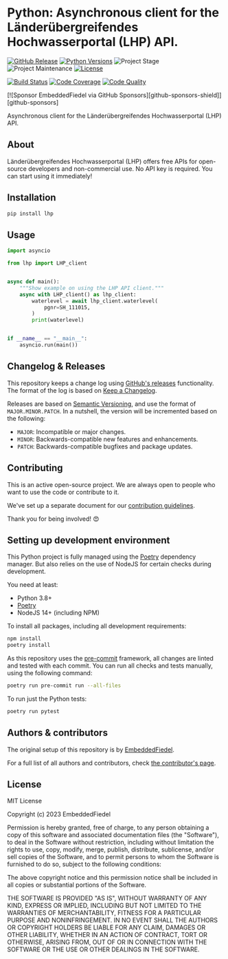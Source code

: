 # Python: Asynchronous client for the Länderübergreifendes Hochwasserportal (LHP) API.

[![GitHub Release][releases-shield]][releases]
[![Python Versions][python-versions-shield]][pypi]
![Project Stage][project-stage-shield]
![Project Maintenance][maintenance-shield]
[![License][license-shield]](LICENSE.md)

[![Build Status][build-shield]][build]
[![Code Coverage][codecov-shield]][codecov]
[![Code Quality][code-quality-shield]][code-quality]

[![Sponsor EmbeddedFiedel via GitHub Sponsors][github-sponsors-shield]][github-sponsors]

Asynchronous client for the Länderübergreifendes Hochwasserportal (LHP) API.

## About

Länderübergreifendes Hochwasserportal (LHP) offers free APIs for open-source developers and
non-commercial use. No API key is required. You can start using it immediately!

## Installation

```bash
pip install lhp
```

## Usage

```python
import asyncio

from lhp import LHP_client


async def main():
    """Show example on using the LHP API client."""
    async with LHP_client() as lhp_client:
        waterlevel = await lhp_client.waterlevel(
            pgnr=SH_111015,
        )
        print(waterlevel)


if __name__ == "__main__":
    asyncio.run(main())
```

## Changelog & Releases

This repository keeps a change log using [GitHub's releases][releases]
functionality. The format of the log is based on
[Keep a Changelog][keepchangelog].

Releases are based on [Semantic Versioning][semver], and use the format
of `MAJOR.MINOR.PATCH`. In a nutshell, the version will be incremented
based on the following:

- `MAJOR`: Incompatible or major changes.
- `MINOR`: Backwards-compatible new features and enhancements.
- `PATCH`: Backwards-compatible bugfixes and package updates.

## Contributing

This is an active open-source project. We are always open to people who want to
use the code or contribute to it.

We've set up a separate document for our
[contribution guidelines](CONTRIBUTING.md).

Thank you for being involved! :heart_eyes:

## Setting up development environment

This Python project is fully managed using the [Poetry][poetry] dependency
manager. But also relies on the use of NodeJS for certain checks during
development.

You need at least:

- Python 3.8+
- [Poetry][poetry-install]
- NodeJS 14+ (including NPM)

To install all packages, including all development requirements:

```bash
npm install
poetry install
```

As this repository uses the [pre-commit][pre-commit] framework, all changes
are linted and tested with each commit. You can run all checks and tests
manually, using the following command:

```bash
poetry run pre-commit run --all-files
```

To run just the Python tests:

```bash
poetry run pytest
```

## Authors & contributors

The original setup of this repository is by [EmbeddedFiedel].

For a full list of all authors and contributors,
check [the contributor's page][contributors].

## License

MIT License

Copyright (c) 2023 EmbeddedFiedel

Permission is hereby granted, free of charge, to any person obtaining a copy
of this software and associated documentation files (the "Software"), to deal
in the Software without restriction, including without limitation the rights
to use, copy, modify, merge, publish, distribute, sublicense, and/or sell
copies of the Software, and to permit persons to whom the Software is
furnished to do so, subject to the following conditions:

The above copyright notice and this permission notice shall be included in all
copies or substantial portions of the Software.

THE SOFTWARE IS PROVIDED "AS IS", WITHOUT WARRANTY OF ANY KIND, EXPRESS OR
IMPLIED, INCLUDING BUT NOT LIMITED TO THE WARRANTIES OF MERCHANTABILITY,
FITNESS FOR A PARTICULAR PURPOSE AND NONINFRINGEMENT. IN NO EVENT SHALL THE
AUTHORS OR COPYRIGHT HOLDERS BE LIABLE FOR ANY CLAIM, DAMAGES OR OTHER
LIABILITY, WHETHER IN AN ACTION OF CONTRACT, TORT OR OTHERWISE, ARISING FROM,
OUT OF OR IN CONNECTION WITH THE SOFTWARE OR THE USE OR OTHER DEALINGS IN THE
SOFTWARE.

[build-shield]: https://github.com/embeddedfiedel/python-lhp/actions/workflows/tests.yaml/badge.svg
[build]: https://github.com/embeddedfiedel/python-lhp/actions/workflows/tests.yaml
[code-quality-shield]: https://img.shields.io/lgtm/grade/python/g/embeddedfiedel/python-lhp.svg?logo=lgtm&logoWidth=18
[code-quality]: https://lgtm.com/projects/g/embeddedfiedel/python-lhp/context:python
[codecov-shield]: https://codecov.io/gh/embeddedfiedel/python-lhp/branch/master/graph/badge.svg
[codecov]: https://codecov.io/gh/embeddedfiedel/python-lhp
[contributors]: https://github.com/embeddedfiedel/python-lhp/graphs/contributors
[embeddedfiedel]: https://github.com/embeddedfiedel
[keepchangelog]: http://keepachangelog.com/en/1.0.0/
[license-shield]: https://img.shields.io/github/license/embeddedfiedel/python-lhp.svg
[maintenance-shield]: https://img.shields.io/badge/maintained-yes-brightgreen.svg
[poetry-install]: https://python-poetry.org/docs/#installation
[poetry]: https://python-poetry.org
[pre-commit]: https://pre-commit.com/
[project-stage-shield]: https://img.shields.io/badge/Project%20Stage-Concept-red.svg
[pypi]: https://pypi.org/project/lhp/
[python-versions-shield]: https://img.shields.io/pypi/pyversions/lhp
[releases-shield]: https://img.shields.io/github/release/embeddedfiedel/python-lhp.svg
[releases]: https://github.com/embeddedfiedel/python-lhp/releases
[semver]: http://semver.org/spec/v2.0.0.html
